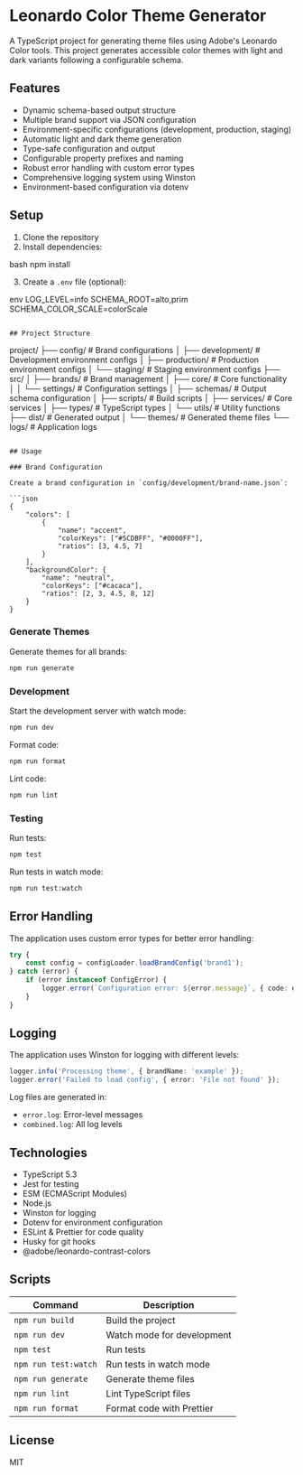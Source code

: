 # Leonardo Color Theme Generator

A TypeScript project for generating theme files using Adobe's Leonardo Color tools. This project generates accessible color themes with light and dark variants following a configurable schema.

## Features

- Dynamic schema-based output structure
- Multiple brand support via JSON configuration
- Environment-specific configurations (development, production, staging)
- Automatic light and dark theme generation
- Type-safe configuration and output
- Configurable property prefixes and naming
- Robust error handling with custom error types
- Comprehensive logging system using Winston
- Environment-based configuration via dotenv

## Setup

1. Clone the repository
2. Install dependencies:

bash
npm install

3. Create a `.env` file (optional):

env
LOG_LEVEL=info
SCHEMA_ROOT=alto,prim
SCHEMA_COLOR_SCALE=colorScale
```

## Project Structure

```
project/
├── config/              # Brand configurations
│   ├── development/     # Development environment configs
│   ├── production/      # Production environment configs
│   └── staging/        # Staging environment configs
├── src/
│   ├── brands/         # Brand management
│   ├── core/           # Core functionality
│   │   └── settings/   # Configuration settings
│   ├── schemas/        # Output schema configuration
│   ├── scripts/        # Build scripts
│   ├── services/       # Core services
│   ├── types/          # TypeScript types
│   └── utils/          # Utility functions
├── dist/               # Generated output
│   └── themes/         # Generated theme files
└── logs/               # Application logs
```

## Usage

### Brand Configuration

Create a brand configuration in `config/development/brand-name.json`:

```json
{
    "colors": [
        {
            "name": "accent",
            "colorKeys": ["#5CDBFF", "#0000FF"],
            "ratios": [3, 4.5, 7]
        }
    ],
    "backgroundColor": {
        "name": "neutral",
        "colorKeys": ["#cacaca"],
        "ratios": [2, 3, 4.5, 8, 12]
    }
}
```

### Generate Themes

Generate themes for all brands:
```bash
npm run generate
```

### Development

Start the development server with watch mode:
```bash
npm run dev
```

Format code:
```bash
npm run format
```

Lint code:
```bash
npm run lint
```

### Testing

Run tests:
```bash
npm test
```

Run tests in watch mode:
```bash
npm run test:watch
```

## Error Handling

The application uses custom error types for better error handling:

```typescript
try {
    const config = configLoader.loadBrandConfig('brand1');
} catch (error) {
    if (error instanceof ConfigError) {
        logger.error(`Configuration error: ${error.message}`, { code: error.code });
    }
}
```

## Logging

The application uses Winston for logging with different levels:

```typescript
logger.info('Processing theme', { brandName: 'example' });
logger.error('Failed to load config', { error: 'File not found' });
```

Log files are generated in:
- `error.log`: Error-level messages
- `combined.log`: All log levels

## Technologies

- TypeScript 5.3
- Jest for testing
- ESM (ECMAScript Modules)
- Node.js
- Winston for logging
- Dotenv for environment configuration
- ESLint & Prettier for code quality
- Husky for git hooks
- @adobe/leonardo-contrast-colors

## Scripts

| Command | Description |
|---------|-------------|
| `npm run build` | Build the project |
| `npm run dev` | Watch mode for development |
| `npm test` | Run tests |
| `npm run test:watch` | Run tests in watch mode |
| `npm run generate` | Generate theme files |
| `npm run lint` | Lint TypeScript files |
| `npm run format` | Format code with Prettier |

## License

MIT
